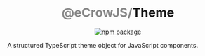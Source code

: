 <h1 align="center">
<span style="color:#888">@eCrowJS/</span>Theme
</h1>

<div align="center">

[![npm package](https://img.shields.io/npm/v/@ecrowjs/app-theme/latest.svg)](https://www.npmjs.com/package/@ecrowjs/app-theme)

</div>

A structured TypeScript theme object for JavaScript components.
